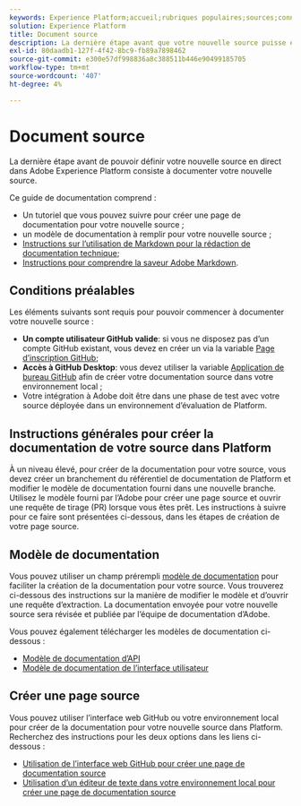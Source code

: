 ```yaml
---
keywords: Experience Platform;accueil;rubriques populaires;sources;connecteurs;connecteurs source;sdk sources;sdk;SDK
solution: Experience Platform
title: Document source
description: La dernière étape avant que votre nouvelle source puisse être mise en ligne dans Adobe Experience Platform consiste à documenter votre nouvelle source.
exl-id: 80daadb1-127f-4f42-8bc9-fb89a7898462
source-git-commit: e300e57df998836a8c388511b446e90499185705
workflow-type: tm+mt
source-wordcount: '407'
ht-degree: 4%

---
```


# Document source

La dernière étape avant de pouvoir définir votre nouvelle source en direct dans Adobe Experience Platform consiste à documenter votre nouvelle source.

Ce guide de documentation comprend :

* Un tutoriel que vous pouvez suivre pour créer une page de documentation pour votre nouvelle source ;
* un modèle de documentation à remplir pour votre nouvelle source ;
* [Instructions sur l’utilisation de Markdown pour la rédaction de documentation technique](https://experienceleague.adobe.com/docs/contributor/contributor-guide/writing-essentials/markdown.html);
* [Instructions pour comprendre la saveur Adobe Markdown](https://experienceleague.adobe.com/docs/contributor/contributor-guide/writing-essentials/markdown.html#custom-markdown-extensions).

## Conditions préalables

Les éléments suivants sont requis pour pouvoir commencer à documenter votre nouvelle source :

* **Un compte utilisateur GitHub valide**: si vous ne disposez pas d’un compte GitHub existant, vous devez en créer un via la variable [Page d’inscription GitHub](https://github.com/);
* **Accès à GitHub Desktop**: vous devez utiliser la variable [Application de bureau GitHub](https://desktop.github.com/) afin de créer votre documentation source dans votre environnement local ;
* Votre intégration à Adobe doit être dans une phase de test avec votre source déployée dans un environnement d’évaluation de Platform.

## Instructions générales pour créer la documentation de votre source dans Platform

À un niveau élevé, pour créer de la documentation pour votre source, vous devez créer un branchement du référentiel de documentation de Platform et modifier le modèle de documentation fourni dans une nouvelle branche. Utilisez le modèle fourni par l’Adobe pour créer une page source et ouvrir une requête de tirage (PR) lorsque vous êtes prêt. Les instructions à suivre pour ce faire sont présentées ci-dessous, dans les étapes de création de votre page source.

## Modèle de documentation

Vous pouvez utiliser un champ prérempli [modèle de documentation](./template.md) pour faciliter la création de la documentation pour votre source. Vous trouverez ci-dessous des instructions sur la manière de modifier le modèle et d’ouvrir une requête d’extraction. La documentation envoyée pour votre nouvelle source sera révisée et publiée par l’équipe de documentation d’Adobe.

Vous pouvez également télécharger les modèles de documentation ci-dessous :

* [Modèle de documentation d’API](../assets/api-template.zip)
* [Modèle de documentation de l’interface utilisateur](../assets/ui-template.zip)

## Créer une page source

Vous pouvez utiliser l’interface web GitHub ou votre environnement local pour créer de la documentation pour votre nouvelle source dans Platform. Recherchez des instructions pour les deux options dans les liens ci-dessous :

* [Utilisation de l’interface web GitHub pour créer une page de documentation source](./github.md)
* [Utilisation d’un éditeur de texte dans votre environnement local pour créer une page de documentation source](./text-editor.md)
